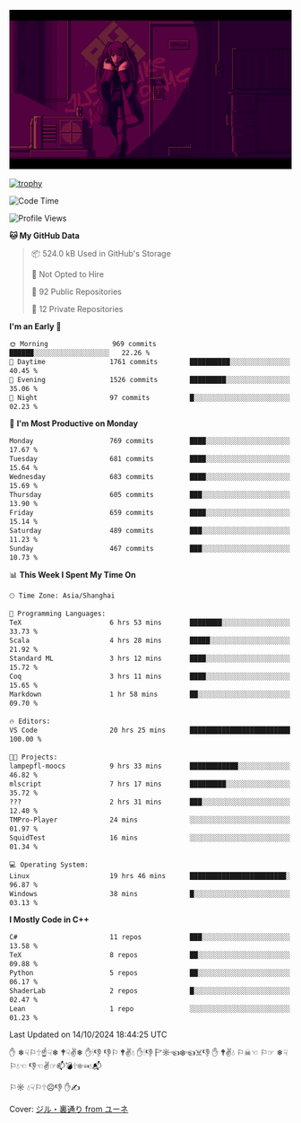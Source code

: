 ![](imgs/main.png)

[![trophy](https://github-profile-trophy.vercel.app/?username=NeilKleistGao&theme=dracula)](https://github.com/ryo-ma/github-profile-trophy)

<!--START_SECTION:waka-->
![Code Time](http://img.shields.io/badge/Code%20Time-1%2C386%20hrs%2059%20mins-blue)

![Profile Views](http://img.shields.io/badge/Profile%20Views-0-blue)

**🐱 My GitHub Data** 

> 📦 524.0 kB Used in GitHub's Storage 
 > 
> 🚫 Not Opted to Hire
 > 
> 📜 92 Public Repositories 
 > 
> 🔑 12 Private Repositories 
 > 
**I'm an Early 🐤** 

```text
🌞 Morning                969 commits         ██████░░░░░░░░░░░░░░░░░░░   22.26 % 
🌆 Daytime                1761 commits        ██████████░░░░░░░░░░░░░░░   40.45 % 
🌃 Evening                1526 commits        █████████░░░░░░░░░░░░░░░░   35.06 % 
🌙 Night                  97 commits          █░░░░░░░░░░░░░░░░░░░░░░░░   02.23 % 
```
📅 **I'm Most Productive on Monday** 

```text
Monday                   769 commits         ████░░░░░░░░░░░░░░░░░░░░░   17.67 % 
Tuesday                  681 commits         ████░░░░░░░░░░░░░░░░░░░░░   15.64 % 
Wednesday                683 commits         ████░░░░░░░░░░░░░░░░░░░░░   15.69 % 
Thursday                 605 commits         ███░░░░░░░░░░░░░░░░░░░░░░   13.90 % 
Friday                   659 commits         ████░░░░░░░░░░░░░░░░░░░░░   15.14 % 
Saturday                 489 commits         ███░░░░░░░░░░░░░░░░░░░░░░   11.23 % 
Sunday                   467 commits         ███░░░░░░░░░░░░░░░░░░░░░░   10.73 % 
```


📊 **This Week I Spent My Time On** 

```text
🕑︎ Time Zone: Asia/Shanghai

💬 Programming Languages: 
TeX                      6 hrs 53 mins       ████████░░░░░░░░░░░░░░░░░   33.73 % 
Scala                    4 hrs 28 mins       █████░░░░░░░░░░░░░░░░░░░░   21.92 % 
Standard ML              3 hrs 12 mins       ████░░░░░░░░░░░░░░░░░░░░░   15.72 % 
Coq                      3 hrs 11 mins       ████░░░░░░░░░░░░░░░░░░░░░   15.65 % 
Markdown                 1 hr 58 mins        ██░░░░░░░░░░░░░░░░░░░░░░░   09.70 % 

🔥 Editors: 
VS Code                  20 hrs 25 mins      █████████████████████████   100.00 % 

🐱‍💻 Projects: 
lampepfl-moocs           9 hrs 33 mins       ████████████░░░░░░░░░░░░░   46.82 % 
mlscript                 7 hrs 17 mins       █████████░░░░░░░░░░░░░░░░   35.72 % 
???                      2 hrs 31 mins       ███░░░░░░░░░░░░░░░░░░░░░░   12.40 % 
TMPro-Player             24 mins             ░░░░░░░░░░░░░░░░░░░░░░░░░   01.97 % 
SquidTest                16 mins             ░░░░░░░░░░░░░░░░░░░░░░░░░   01.34 % 

💻 Operating System: 
Linux                    19 hrs 46 mins      ████████████████████████░   96.87 % 
Windows                  38 mins             █░░░░░░░░░░░░░░░░░░░░░░░░   03.13 % 
```

**I Mostly Code in C++** 

```text
C#                       11 repos            ███░░░░░░░░░░░░░░░░░░░░░░   13.58 % 
TeX                      8 repos             ██░░░░░░░░░░░░░░░░░░░░░░░   09.88 % 
Python                   5 repos             ██░░░░░░░░░░░░░░░░░░░░░░░   06.17 % 
ShaderLab                2 repos             █░░░░░░░░░░░░░░░░░░░░░░░░   02.47 % 
Lean                     1 repo              ░░░░░░░░░░░░░░░░░░░░░░░░░   01.23 % 
```




 Last Updated on 14/10/2024 18:44:25 UTC
<!--END_SECTION:waka-->

✋ ❄☟⚐🕆☝☟❄ 🕈☟✌❄ ✋🕯👎 👎⚐ 🕈✌💧 ✋🕯👎 🏱☼☜❄☜☠👎 ✋ 🕈✌💧 ⚐☠☜ ⚐☞ ❄☟⚐💧☜ 👎☜✌☞📫💣🕆❄☜💧📬

⚐☼ 💧☟⚐🕆☹👎 ✋✍

Cover: [ジル・裏通り from ユーネ](https://www.pixiv.net/artworks/62127066)
